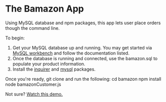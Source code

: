 # The Bamazon App
Using MySQL database and npm packages, this app lets user place orders though the command line.

To begin:

1. Get your MySQL database up and running. You may get started via [MySQL workbench](https://dev.mysql.com/downloads/workbench/) and follow the documentation listed. 
1. Once the database is running and connected, use the bamazon.sql to populate your product information. 
1. Install the [inquirer](https://www.npmjs.com/package/inquirer) and [mysql](https://www.npmjs.com/package/mysql) packages.

Once you're ready, git clone and run the following:
    cd bamazon
    npm install
    node bamazonCustomer.js

Not sure? [Watch this demo.](https://www.useloom.com/share/651db33c1abb436e8c0800258bd745bd)

